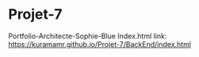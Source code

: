 # Projet-7
Portfolio-Architecte-Sophie-Blue
Index.html link: https://kuramamr.github.io/Projet-7/BackEnd/index.html
